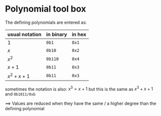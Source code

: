 # Polynomial tool box
[info]: <> (Scripts inside this folder are for polynomial operation [basic-char2]+++)
The defining polynomials are entered as:


| usual notation | in binary |  in hex |
| --- | --- | --- |
|$1$ | `0b1`|`0x1`|
|$x$ | `0b10`|`0x2`|
|$x^2$ | `0b110`|`0x4`|
|$x+1$ | `0b11`|`0x3`|
|$x^2+x+1$ | `0b11`|`0x3`|

sometimes the notation is also: $x^3=x+1$ but this is the same as $x^3+x+1$ and `0b1011/0xb`

$\implies$ Values are reduced when they have the same / a higher degree than the defining polynomial
